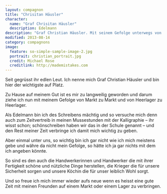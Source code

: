 ```yaml
---
layout: compagnon
title: "Chrisitan Häusler"
character:
  name: "Graf Chrisitan Häusler"
  description: Edelmann
description: "Graf Christian Häusler. Mit seinem Gefolge unterwegs von Markt zu Markt und Lager zu Lager."
modified: 2013-08-14
category: compagnons
image:
  feature: so-simple-sample-image-2.jpg
  portrait: christian_portrait.jpg
  credit: Michael Rose
  creditlink: http://mademistakes.com
---
```

Seit gegrüsst ihr edlen Leut. Ich nenne mich Graf Christian Häusler und bin hier der wichtigste auf Platz.

Zu Hause auf meinem Gut ist es mir zu langweilig geworden und darum ziehe ich nun mit meinem Gefolge von Markt zu Markt und von Heerlager zu Heerlager.

Als Edelmann bin ich des Schreibens mächtig und so versuche mich denn auch zum Zeitvertreib in meinen Mussestunden mit der Kalligraphie – ihr wisst schon; schönschreiben haben wir das in der Schule genannt – und den Rest meiner Zeit verbringe ich damit mich wichtig zu geben.

Aber einmal unter uns, so wichtig bin ich gar nicht wie ich mich meistens gebe und währe da nicht mein Gefolge, so hätte ich ja gar nichts mit dem ich angeben könnte.

So sind es den auch die Handwerkerinnen und Handwerker die mit ihrer Fertigkeit schöne und nützliche Dinge herstellen, die Krieger die für unsere Sicherheit sorgen und unsere Köchin die für unser leiblich Wohl sorgt.

Und so freue ich mich immer wieder aufs neue wenn es heisst eine gute Zeit mit meinen Freunden auf einem Markt oder einem Lager zu verbringen.

